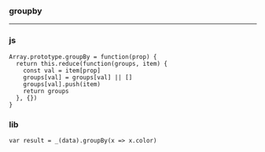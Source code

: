 ### groupby
---
### js

    Array.prototype.groupBy = function(prop) {
      return this.reduce(function(groups, item) {
        const val = item[prop]
        groups[val] = groups[val] || []
        groups[val].push(item)
        return groups
      }, {})
    }  

### lib 

    var result = _(data).groupBy(x => x.color)

